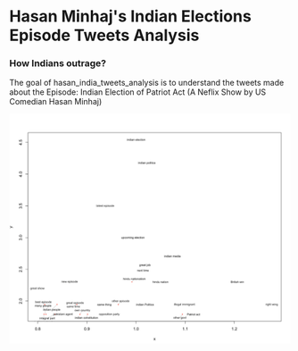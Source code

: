 # Hasan Minhaj's Indian Elections Episode Tweets Analysis
### How Indians outrage?

The goal of hasan_india_tweets_analysis is to understand the tweets made about the Episode: Indian Election of Patriot Act (A Neflix Show by US Comedian Hasan Minhaj)

![textplot](textplot.png)

